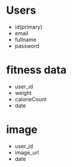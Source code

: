 # Users
- id(primary)
- email
- fullname
- password


# fitness data
- user_id
- weight
- calorieCount
- date

# image
- user_id
- image_url
- date